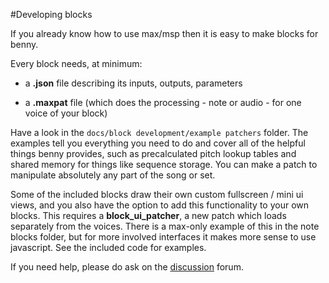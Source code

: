 #Developing blocks

If you already know how to use max/msp then it is easy to make blocks for benny. 

Every block needs, at minimum:

- a **.json** file describing its inputs, outputs, parameters

- a **.maxpat** file (which does the processing - note or audio - for one voice of your block)

Have a look in the ```docs/block development/example patchers``` folder. The examples tell you everything you need to do and cover all of the helpful things benny provides, such as precalculated pitch lookup tables and shared memory for things like sequence storage. You can make a patch to manipulate absolutely any part of the song or set. 

Some of the included blocks draw their own custom fullscreen / mini ui views, and you also have the option to add this functionality to your own blocks. This requires a **block_ui_patcher**, a new patch which loads separately from the voices. There is a max-only example of this in the note blocks folder, but for more involved interfaces it makes more sense to use javascript. See the included code for examples.

If you need help, please do ask on the [discussion](https://github.com/playbenny/benny/discussions) forum.